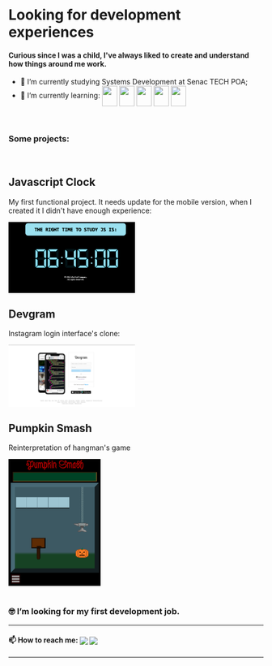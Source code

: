 # Looking for development experiences
#### Curious since I was a child, I've always liked to create and understand how things around me work.

- 🔭 I’m currently studying Systems Development at Senac TECH POA;
- 📖  I’m currently learning: 
<img  align="center" width="30" height="40" src="https://cdn.jsdelivr.net/gh/devicons/devicon/icons/css3/css3-plain-wordmark.svg" /> <img align="center" width="30" height="40" src="https://cdn.jsdelivr.net/gh/devicons/devicon/icons/html5/html5-plain-wordmark.svg" /> <img align="center" width="30" height="40" src="https://cdn.jsdelivr.net/gh/devicons/devicon/icons/javascript/javascript-plain.svg" /> <img align="center" width="30" height="40" src="https://cdn.jsdelivr.net/gh/devicons/devicon/icons/typescript/typescript-plain.svg" /> <img align="center" width="30" height="40" src="https://cdn.jsdelivr.net/gh/devicons/devicon/icons/react/react-original.svg" />
<br/> 

### Some projects:  
</br>

## Javascript Clock

My first functional project. It needs update for the mobile version, when I created it I didn't have enough experience:
</br> 

<img  align="center" width="250" src="https://github.com/beofrid/beofrid/blob/main/Clock%20js.png" />

## Devgram
Instagram login interface's clone: 
</br>
 
<img  align="center" width="250" src="https://raw.githubusercontent.com/beofrid/devgram/master/assets/img/BeforePhisingAlert.png" />

## Pumpkin Smash

Reinterpretation of hangman's game
</br>

<img  align="center" height="250" src="https://raw.githubusercontent.com/beofrid/pumpkin_smash/main/Game/assets/Pumpkin%20Smash.png" />
</br>

</br>

### 🤓 I’m looking for my first development job.

<hr>

<h4> 📫 How to reach me: <a href="mailto:beofrid@gmail.com"><img align="center" src="https://img.shields.io/badge/Gmail-D14836?style=for-the-badge&logo=gmail&logoColor=white"></a>
<a href="https://www.linkedin.com/in/beofrid" target="_blank"><img align="center" src="https://img.shields.io/badge/LinkedIn-0077B5?style=for-the-badge&logo=linkedin&logoColor=white">
</a></h4>
<hr>


